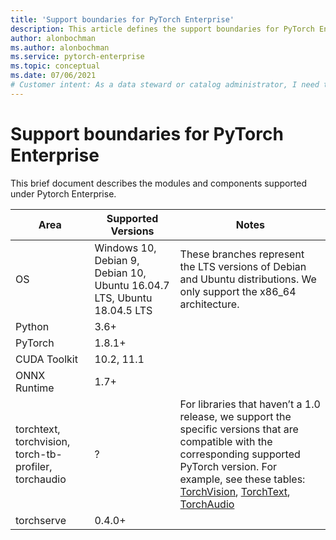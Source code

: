 ```yaml
---
title: 'Support boundaries for PyTorch Enterprise'
description: This article defines the support boundaries for PyTorch Enterprise. 
author: alonbochman
ms.author: alonbochman
ms.service: pytorch-enterprise
ms.topic: conceptual
ms.date: 07/06/2021
# Customer intent: As a data steward or catalog administrator, I need to onboard Azure data sources at scale before I register and scan them.
---
```

# Support boundaries for PyTorch Enterprise

This brief document describes the modules and components supported under Pytorch Enterprise.


|Area|Supported Versions|Notes|
|----|----|----|
|OS|Windows 10, Debian 9, Debian 10, Ubuntu 16.04.7 LTS, Ubuntu 18.04.5 LTS|These branches represent the LTS versions of Debian and Ubuntu distributions. We only support the x86_64 architecture.|
|Python|3.6+||
|PyTorch|1.8.1+||
|CUDA Toolkit|10.2, 11.1||
|ONNX Runtime|1.7+||
|torchtext, torchvision, torch-tb-profiler, torchaudio|?|For libraries that haven’t a 1.0 release, we support the specific versions that are compatible with the corresponding supported PyTorch version. For example, see these tables: [TorchVision](https://github.com/pytorch/vision#installation), [TorchText](https://github.com/pytorch/text#installation), [TorchAudio](https://github.com/pytorch/audio/#dependencies)|
|torchserve|0.4.0+||
